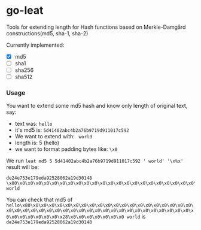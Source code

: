 go-leat
====

Tools for extending length for Hash functions based on Merkle-Damgård constructions(md5, sha-1,
sha-2)

Currently implemented:
- [X] md5
- [ ] sha1
- [ ] sha256
- [ ] sha512

### Usage
You want to extend some md5 hash and know only length of original text, say:
  * text was: `hello`
  * it's md5 is: `5d41402abc4b2a76b9719d911017c592`
  * We want to extend with: ` world`
  * length is: 5 (hello)
  * we want to format padding bytes like: `\x0`
  
We run `leat md5 5 5d41402abc4b2a76b9719d911017c592 ' world' '\x%x'` result will be:
```
de24e753e179eda92528062a19d30148
\x80\x0\x0\x0\x0\x0\x0\x0\x0\x0\x0\x0\x0\x0\x0\x0\x0\x0\x0\x0\x0\x0\x0\x0\x0\x0\x0\x0\x0\x0\x0\x0\x0\x0\x0\x0\x0\x0\x0\x0\x0\x0\x0\x0\x0\x0\x0\x0\x0\x0\x0\x28\x0\x0\x0\x0\x0\x0\x0 world
```

You can check that md5 of `hello\x80\x0\x0\x0\x0\x0\x0\x0\x0\x0\x0\x0\x0\x0\x0\x0\x0\x0\x0\x0\x0\x0\x0\x0\x0\x0\x0\x0\x0\x0\x0\x0\x0\x0\x0\x0\x0\x0\x0\x0\x0\x0\x0\x0\x0\x0\x0\x0\x0\x0\x0\x28\x0\x0\x0\x0\x0\x0\x0 world` is `de24e753e179eda92528062a19d30148`
